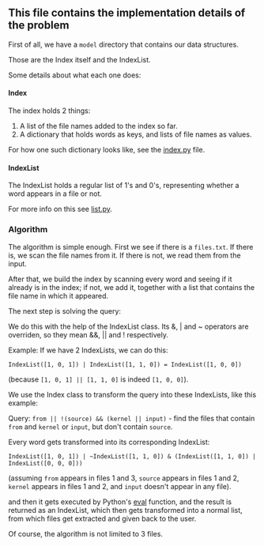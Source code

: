 ## This file contains the implementation details of the problem

First of all, we have a `model` directory that contains our data structures.

Those are the Index itself and the IndexList.

Some details about what each one does:

#### Index

The index holds 2 things:

1. A list of the file names added to the index so far.
2. A dictionary that holds words as keys, and lists of file names as values.

For how one such dictionary looks like, see the [index.py](model/index.py) file.

#### IndexList

The IndexList holds a regular list of 1's and 0's, representing whether a word appears in a file or not.

For more info on this see [list.py](model/list.py).

### Algorithm

The algorithm is simple enough. First we see if there is a `files.txt`. If there is, we scan the file names from it. If there is not, we read them from the input.

After that, we build the index by scanning every word and seeing if it already is in the index; if not, we add it, together with a list that contains the file name in which it appeared.

The next step is solving the query:

We do this with the help of the IndexList class. Its &, | and ~ operators are overriden, so they mean &&, || and ! respectively.

Example:
If we have 2 IndexLists, we can do this:

`IndexList([1, 0, 1]) | IndexList([1, 1, 0]) = IndexList([1, 0, 0])`

(because `[1, 0, 1] || [1, 1, 0]` is indeed `[1, 0, 0]`).

We use the Index class to transform the query into these IndexLists, like this example:

Query: `from || !(source) && (kernel || input)` - find the files that contain `from` and `kernel` or `input`, but don't contain `source`.

Every word gets transformed into its corresponding IndexList:

`IndexList([1, 0, 1]) | ~IndexList([1, 1, 0]) & (IndexList([1, 1, 0]) | IndexList([0, 0, 0]))`

(assuming `from` appears in files 1 and 3, `source` appears in files 1 and 2, `kernel` appears in files 1 and 2, and `input` doesn't appear in any file).

and then it gets executed by Python's [eval](https://docs.python.org/3/library/functions.html#eval) function, and the result is returned as an IndexList, which then gets transformed into a normal list, from which files get extracted and given back to the user.

Of course, the algorithm is not limited to 3 files.

